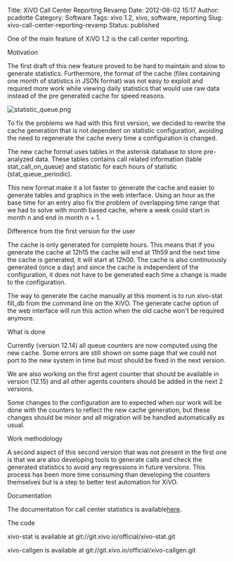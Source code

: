 Title: XiVO Call Center Reporting Revamp
Date: 2012-08-02 15:17
Author: pcadotte
Category: Software
Tags: xivo 1.2, xivo, software, reporting
Slug: xivo-call-center-reporting-revamp
Status: published

One of the main feature of XiVO 1.2 is the call center reporting.

Motivation

The first draft of this new feature proved to be hard to maintain and
slow to generate statistics. Furthermore, the format of the cache (files
containing one month of statistics in JSON format) was not easy to
exploit and required more work while viewing daily statistics that would
use raw data instead of the pre generated cache for speed reasons.

![statistic\_queue.png](/public/.statistic_queue_m.jpg "statistic_queue.png, août 2012")

To fix the problems we had with this first version, we decided to
rewrite the cache generation that is not dependent on statistic
configuration, avoiding the need to regenerate the cache every time a
configuration is changed.

The new cache format uses tables in the asterisk database to store
pre-analyzed data. These tables contains call related information (table
stat\_call\_on\_queue) and statistic for each hours of statistic
(stat\_queue\_periodic).

This new format make it a lot faster to generate the cache and easier to
generate tables and graphics in the web interface. Using an hour as the
base time for an entry also fix the problem of overlapping time range
that we had to solve with month based cache, where a week could start in
month n and end in month n + 1.

Difference from the first version for the user

The cache is only generated for complete hours. This means that if you
generate the cache at 12h15 the cache will end at 11h59 and the next
time the cache is generated, it will start at 12h00. The cache is also
continuously generated (once a day) and since the cache is independent
of the configuration, it does not have to be generated each time a
change is made to the configuration.

The way to generate the cache manually at this moment is to run
xivo-stat fill\_db from the command line on the XiVO. The generate cache
option of the web interface will run this action when the old cache
won't be required anymore.

What is done

Currently (version 12.14) all queue counters are now computed using the
new cache. Some errors are still shown on some page that we could not
port to the new system in time but most should be fixed in the next
version.

We are also working on the first agent counter that should be available
in version (12.15) and all other agents counters should be added in the
next 2 versions.

Some changes to the configuration are to expected when our work will be
done with the counters to reflect the new cache generation, but these
changes should be minor and all migration will be handled automatically
as usual.

Work methodology

A second aspect of this second version that was not present in the first
one is that we are also developing tools to generate calls and check the
generated statistics to avoid any regressions in future versions. This
process has been more time consuming than developing the counters
themselves but is a step to better test automation for XiVO.

Documentation

The documentation for call center statistics is
available[here](http://documentation.xivo.io/dev/contact_center/statistics/statistics.html "Call center statistics").

The code

xivo-stat is available at git://git.xivo.io/official/xivo-stat.git

xivo-callgen is available at git://git.xivo.io/official/xivo-callgen.git

</p>

